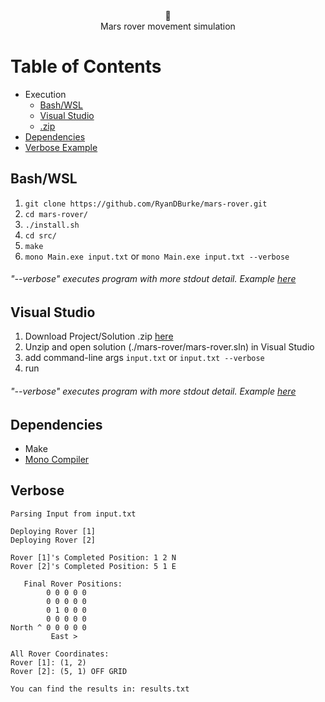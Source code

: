 <div align="center">🤖</div>
<div align="center">Mars rover movement simulation</div>

# Table of Contents

* Execution
  * [Bash/WSL](#linux)
  * [Visual Studio](#win)
  * [.zip](https://github.com/RyanDBurke/mars-rover/raw/main/zip/mars-rover.zip)
* [Dependencies](#dependencies)
* [Verbose Example](#verbose)

## Bash/WSL <a name="linux"></a>
1. ```git clone https://github.com/RyanDBurke/mars-rover.git``` <br>
2. ```cd mars-rover/```<br>
3. ```./install.sh```<br>
4. ```cd src/```<br>
5. ```make```<br>
6. ```mono Main.exe input.txt``` or ```mono Main.exe input.txt --verbose```<br>
  ###### "--verbose" executes program with more stdout detail. Example [here](#verbose)
  
## Visual Studio <a name="win"></a>
1. Download Project/Solution .zip [here](https://github.com/RyanDBurke/mars-rover/raw/main/zip/mars-rover.zip) <br>
2. Unzip and open solution (./mars-rover/mars-rover.sln) in Visual Studio <br>
3. add command-line args ```input.txt``` or ```input.txt --verbose``` <br>
4. run <br>
  ###### "--verbose" executes program with more stdout detail. Example [here](#verbose)
  
## Dependencies <a name="dependencies"></a>
* Make
* [Mono Compiler](https://www.mono-project.com/docs/about-mono/languages/csharp/)

## Verbose<a name="verbose"></a>
```
Parsing Input from input.txt

Deploying Rover [1]
Deploying Rover [2]

Rover [1]'s Completed Position: 1 2 N
Rover [2]'s Completed Position: 5 1 E

   Final Rover Positions:
        0 0 0 0 0
        0 0 0 0 0
        0 1 0 0 0
        0 0 0 0 0
North ^ 0 0 0 0 0
         East >

All Rover Coordinates:
Rover [1]: (1, 2)
Rover [2]: (5, 1) OFF GRID

You can find the results in: results.txt
```
